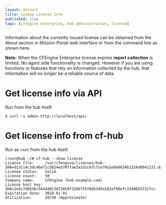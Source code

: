 ```yaml
---
layout: default
title: Lookup License Info
published: true
tags: [cfengine enterprise, hub administration, license]
---
```


Information about the currently issued license can be obtained from the About section in Mission Portal web interface or from the command line as shown here.

**Note:** When the CFEngine Enterprise license expires
**report collection** is limited. No agent side
functionality is changed. However if you are using
functions or features that rely on information collected
by the hub, that information will no longer be a reliable
source of data.

# Get license info via API

Run from the hub itself.

```console
$ curl -u admin http://localhost/api/
```

# Get license info from cf-hub

Run as `root` from the hub itself.

```console
[root@hub ~]# cf-hub --show-license
License file:     /var/cfengine/licenses/hub-SHA=d13c14c3dc46ef1c5824eb70ffae3a1d1c67c7ce70a1e8e8634b1324d0041131.dat
License status:   Valid
License count:    50
Company name:     CFEngine (hub.example.com)
License host key: SHA=2e5c7d9636c5644d023d71859f3296755f8d53d5d183af98efc1540655731fcc
Expiration date:  3018-01-01
Utilization:      20/50 (Approximate)
```
